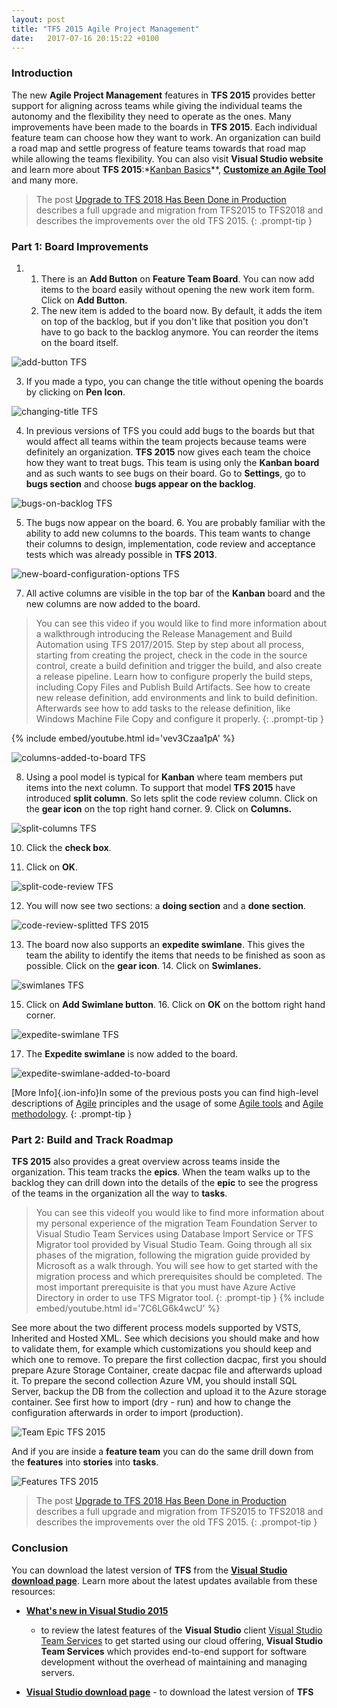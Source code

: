 ```yaml
---
layout: post
title: "TFS 2015 Agile Project Management"
date:   2017-07-16 20:15:22 +0100
---
```


### Introduction

The new **Agile Project Management** features in **TFS 2015** provides
better support for aligning across teams while giving the individual
teams the autonomy and the flexibility they need to operate as the ones.
Many improvements have been made to the boards in **TFS 2015**. Each
individual feature team can choose how they want to work. An
organization can build a road map and settle progress of feature teams
towards that road map while allowing the teams flexibility. You can also
visit **Visual Studio website** and learn more about **TFS
2015**:*[Kanban Basics](https://www.visualstudio.com/en-us/docs/work/kanban/kanban-basics)**, **[Customize an Agile
Tool](https://www.visualstudio.com/en-us/docs/work/customize/customize-agile-tools)** and many more.

>The post [Upgrade to TFS 2018 Has Been Done in
Production](https://mohamedradwan-devops.github.io/posts/upgrade-to-tfs-2018-has-been-done-in-production/)
describes a full upgrade and migration from TFS2015 to TFS2018 and
describes the improvements over the old TFS 2015.
{: .prompt-tip }


### Part 1: Board Improvements

1.  1.  There is an **Add Button** on **Feature Team Board**. You can
        now add items to the board easily without opening the new work
        item form. Click on **Add Button**.
    2.  The new item is added to the board now. By default, it adds the
        item on top of the backlog, but if you don\'t like that position
        you don\'t have to go back to the backlog anymore. You can
        reorder the items on the board itself.


![add-button TFS](/assets/img/2016/09/Add-Button.jpg "add-button TFS")

3. If you made a typo, you
can change the title without opening the boards by clicking on **Pen
Icon**. 

![changing-title TFS](/assets/img/2016/09/Changing-title.jpg "changing-title TFS")

4. In previous versions of
TFS you could add bugs to the boards but that would affect all teams
within the team projects because teams were definitely an organization.
**TFS 2015** now gives each team the choice how they want to treat bugs.
This team is using only the **Kanban board** and as such wants to see
bugs on their board. Go to **Settings**, go to **bugs section** and
choose **bugs appear on the backlog**. 

![bugs-on-backlog TFS](/assets/img/2016/09/Bugs-on-backlog.jpg "bugs-on-backlog TFS") 

5. The bugs now appear on the
board. 6. You are probably familiar with the ability to add new columns
to the boards. This team wants to change their columns to design,
implementation, code review and acceptance tests which was already
possible in **TFS 2013**. 

![new-board-configuration-options TFS](/assets/img/2016/09/New-board-configuration-options.jpg "new-board-configuration-options TFS")

7. All active columns are
visible in the top bar of the **Kanban** board and the new columns are
now added to the board.

>You can see this video if you would like to find more information about a walkthrough introducing the Release Management and Build Automation using TFS
2017/2015. Step by step about all process, starting from creating the
project, check in the code in the source control, create a build
definition and trigger the build, and also create a release pipeline.
Learn how to configure properly the build steps, including Copy Files
and Publish Build Artifacts. See how to create new release definition,
add environments and link to build definition. Afterwards see how to add
tasks to the release definition, like Windows Machine File Copy and
configure it properly.
{: .prompt-tip }

{% include embed/youtube.html id='vev3Czaa1pA' %}


![columns-added-to-board TFS](/assets/img/2016/09/columns-added-to-board.jpg "columns-added-to-board TFS")

8. Using a pool model is
typical for **Kanban** where team members put items into the next
column. To support that model **TFS 2015** have introduced **split
column**. So lets split the code review column. Click on the **gear
icon** on the top right hand corner. 9. Click on **Columns.**

![split-columns TFS](/assets/img/2016/09/split-columns.jpg "split-columns TFS")

10. Click the **check box**.

11. Click on **OK**.

![split-code-review TFS](/assets/img/2016/09/split-code-review.jpg "split-code-review TFS")

12. You will now see two
sections: a **doing section** and a **done section**. 

![code-review-splitted TFS 2015](/assets/img/2016/09/Code-review-splitted-1.jpg "code-review-splitted TFS 2015")

13. The board now also
supports an **expedite swimlane**. This gives the team the ability to
identify the items that needs to be finished as soon as possible. Click
on the **gear icon**. 14. Click on **Swimlanes.** 

![swimlanes TFS](/assets/img/2016/09/swimlanes.jpg "swimlanes TFS")

15. Click on **Add Swimlane
button**. 16. Click on **OK** on the bottom right hand corner.

![expedite-swimlane TFS](/assets/img/2016/09/expedite-swimlane.jpg "expedite-swimlane TFS")

17. The **Expedite swimlane** is now added to the board.

![expedite-swimlane-added-to-board](/assets/img/2016/09/expedite-swimlane-added-to-board.jpg "expedite-swimlane-added-to-board")

[More Info]{.ion-info}In some of the previous posts you can find
high-level descriptions of
[Agile](https://mohamedradwan-devops.github.io/2017/07/08/quick-intro-to-agile/)
principles and the usage of some [Agile
tools](https://mohamedradwan-devops.github.io/2017/07/16/tfs-2015-agile-project-management/)
and [Agile methodology](http://agilemanifesto.org/).
{: .prompt-tip }


### Part 2: Build and Track Roadmap

**TFS 2015** also provides a great overview across teams inside the
organization. This team tracks the **epics**. When the team walks up to
the backlog they can drill down into the details of the **epic** to see
the progress of the teams in the organization all the way to **tasks**.

>You can see this videoIf you would like to find more information about my personal experience
of the migration Team Foundation Server to Visual Studio Team Services
using Database Import Service or TFS Migrator tool provided by Visual
Studio Team. Going through all six phases of the migration, following
the migration guide provided by Microsoft as a walk through. You will
see how to get started with the migration process and which
prerequisites should be completed. The most important prerequisite is
that you must have Azure Active Directory in order to use TFS Migrator
tool.
{: .prompt-tip }
{% include embed/youtube.html id='7C6LG6k4wcU' %}

See more about the two different process models supported by VSTS,
Inherited and Hosted XML. See which decisions you should make and how to
validate them, for example which customizations you should keep and
which one to remove. To prepare the first collection dacpac, first you
should prepare Azure Storage Container, create dacpac file and
afterwards upload it. To prepare the second collection Azure VM, you
should install SQL Server, backup the DB from the collection and upload
it to the Azure storage container. See first how to import (dry - run)
and how to change the configuration afterwards in order to import
(production).

![Team Epic TFS 2015](/assets/img/2016/09/Team-epics.jpg "Team Epic TFS 2015")

And if you are inside a **feature team** you can do the same drill down from the **features**
into **stories** into **tasks**.

![Features TFS 2015](/assets/img/2016/09/Features.jpg "Features TFS 2015")

>The post [Upgrade to TFS 2018 Has Been Done in
Production](https://mohamedradwan-devops.github.io/posts/upgrade-to-tfs-2018-has-been-done-in-production/)
describes a full upgrade and migration from TFS2015 to TFS2018 and
describes the improvements over the old TFS 2015.
{: .prompot-tip }

### Conclusion

You can download the latest version of **TFS** from the **[Visual Studio
download page](https://beta.visualstudio.com/downloads/)**. Learn more about the latest updates
available from these resources:

-   **[What\'s new in Visual Studio
    2015](https://msdn.microsoft.com/library/bb386063%28v=vs.140%29.aspx)** 
    
    - to review the latest features of the **Visual Studio** client [Visual Studio Team
    Services](https://www.visualstudio.com/en-us/docs/overview) to get started using our cloud
    offering, **Visual Studio Team Services** which provides end-to-end
    support for software development without the overhead of maintaining
    and managing servers.
-   **[Visual Studio download
    page](https://beta.visualstudio.com/downloads/)** - to download the latest version of
    **TFS**

